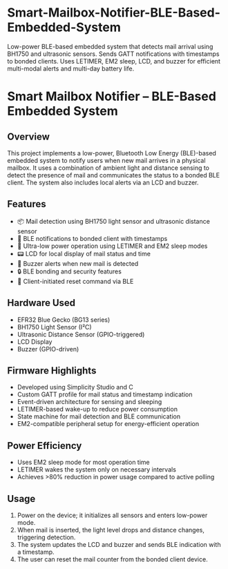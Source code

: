 # Smart-Mailbox-Notifier-BLE-Based-Embedded-System
Low-power BLE-based embedded system that detects mail arrival using BH1750 and ultrasonic sensors. Sends GATT notifications with timestamps to bonded clients. Uses LETIMER, EM2 sleep, LCD, and buzzer for efficient multi-modal alerts and multi-day battery life.

# Smart Mailbox Notifier – BLE-Based Embedded System

## Overview
This project implements a low-power, Bluetooth Low Energy (BLE)-based embedded system to notify users when new mail arrives in a physical mailbox. It uses a combination of ambient light and distance sensing to detect the presence of mail and communicates the status to a bonded BLE client. The system also includes local alerts via an LCD and buzzer.

## Features
- 📦 Mail detection using BH1750 light sensor and ultrasonic distance sensor
- 📡 BLE notifications to bonded client with timestamps
- 🔋 Ultra-low power operation using LETIMER and EM2 sleep modes
- 📟 LCD for local display of mail status and time
- 🔔 Buzzer alerts when new mail is detected
- 🔒 BLE bonding and security features
- 🔁 Client-initiated reset command via BLE

## Hardware Used
- EFR32 Blue Gecko (BG13 series)
- BH1750 Light Sensor (I²C)
- Ultrasonic Distance Sensor (GPIO-triggered)
- LCD Display
- Buzzer (GPIO-driven)

## Firmware Highlights
- Developed using Simplicity Studio and C
- Custom GATT profile for mail status and timestamp indication
- Event-driven architecture for sensing and sleeping
- LETIMER-based wake-up to reduce power consumption
- State machine for mail detection and BLE communication
- EM2-compatible peripheral setup for energy-efficient operation

## Power Efficiency
- Uses EM2 sleep mode for most operation time
- LETIMER wakes the system only on necessary intervals
- Achieves >80% reduction in power usage compared to active polling

## Usage
1. Power on the device; it initializes all sensors and enters low-power mode.
2. When mail is inserted, the light level drops and distance changes, triggering detection.
3. The system updates the LCD and buzzer and sends BLE indication with a timestamp.
4. The user can reset the mail counter from the bonded client device.




